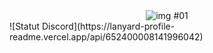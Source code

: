 <div align="center">
  <img src="https://minimalistic-wallpaper.demolab.com/#alena-aenami-7pm.png" alt="img #01">
</div>
![Statut Discord](https://lanyard-profile-readme.vercel.app/api/652400008141996042)

<!--
**0xSakonori/0xSakonori** is a ✨ _special_ ✨ repository because its `README.md` (this file) appears on your GitHub profile.

Here are some ideas to get you started:

- 🔭 I’m currently working on ...
- 🌱 I’m currently learning ...
- 👯 I’m looking to collaborate on ...
- 🤔 I’m looking for help with ...
- 💬 Ask me about ...
- 📫 How to reach me: ...
- 😄 Pronouns: ...
- ⚡ Fun fact: ...
-->
